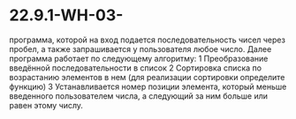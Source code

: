 # 22.9.1-WH-03-
программа, которой на вход подается последовательность чисел через пробел, а также запрашивается у пользователя любое число.
Далее программа работает по следующему алгоритму:
1
Преобразование введённой последовательности в список
2
Сортировка списка по возрастанию элементов в нем (для реализации сортировки определите функцию)
3
Устанавливается номер позиции элемента, который меньше введенного пользователем числа, а следующий за ним больше или равен этому числу.

